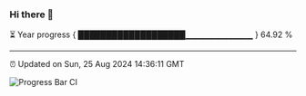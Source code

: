 ### Hi there 👋

⏳ Year progress { ███████████████████▁▁▁▁▁▁▁▁▁▁▁ } 64.92 %

---

⏰ Updated on Sun, 25 Aug 2024 14:36:11 GMT

![Progress Bar CI](https://github.com/IshwaranRudhara/GIT-ACTION/workflows/Progress%20Bar%20CI/badge.svg)
